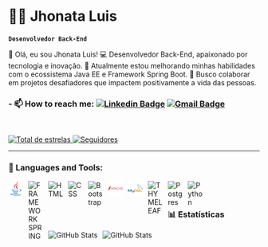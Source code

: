 

# 👨‍💻 Jhonata Luis

**`Desenvolvedor Back-End`**

👋 Olá, eu sou Jhonata Luis!
💻 Desenvolvedor Back-End, apaixonado por tecnologia e inovação.
🌱 Atualmente estou melhorando minhas habilidades com o ecossistema Java EE e Framework Spring Boot.
🚀 Busco colaborar em projetos desafiadores que impactem positivamente a vida das pessoas.

### - 📫 How to reach me:  [![Linkedin Badge](https://img.shields.io/badge/-LinkedIn-blue?style=flat-square&logo=Linkedin&logoColor=white&link=https://www.linkedin.com/in/jhonataluisdesenvolvedorjava/)](https://www.linkedin.com/in/jhonataluisdesenvolvedorjava/) [![Gmail Badge](https://img.shields.io/badge/-Gmail-c14438?style=flat&logo=Gmail&logoColor=white&link=mailto:jhonatafontesluis23@gmail.com)](mailto:jhonatafontesluis23@gmail.com)

<br />


<p align="left">
    <a href="https://github.com/JhonataLuis?tab=repositories&sort=stargazers">
        <img 
            alt="Total de estrelas" 
            title="Total de estrelas GitHub" 
            src="https://custom-icon-badges.demolab.com/github/stars/JhonataLuis?color=55960c&style=for-the-badge&labelColor=488207&logo=star&label=estrelas"
        />
    </a>
    <a href="https://github.com/JhonataLuis?tab=followers">
        <img 
            alt="Seguidores" 
            title="Me siga no GitHub" 
            src="https://custom-icon-badges.demolab.com/github/followers/JhonataLuis?color=236ad3&labelColor=1155ba&style=for-the-badge&logo=github&label=Seguidores&logoColor=white"
        />
    </a>
</p>

---

### 🤖 Languages and Tools:

<img 
align="left" 
alt="Java" 
title="Java"
width="30px" 
style="padding-right: 10px;"
src="https://raw.githubusercontent.com/devicons/devicon/master/icons/java/java-original.svg">

<img 
    align="left" 
    alt="FRAMEWORK SPRING" 
    title="FRAMEWORK SPRING"
    width="30px" 
    style="padding-right: 10px;" 
    src="https://cdn.jsdelivr.net/gh/devicons/devicon@latest/icons/spring/spring-original.svg" 
/>

<img 
    align="left" 
    alt="HTML"
    title="HTML" 
    width="30px" 
    style="padding-right: 10px;" 
    src="https://cdn.jsdelivr.net/gh/devicons/devicon@latest/icons/html5/html5-original.svg" 
/>
<img 
    align="left" 
    alt="CSS" 
    title="CSS"
    width="30px" 
    style="padding-right: 10px;" 
    src="https://cdn.jsdelivr.net/gh/devicons/devicon@latest/icons/css3/css3-original.svg" 
/>
<img 
    align="left" 
    alt="Bootstrap"
    title="Bootstrap" 
    width="30px" 
    style="padding-right: 10px;" 
    src="https://cdn.jsdelivr.net/gh/devicons/devicon@latest/icons/bootstrap/bootstrap-original.svg" 
/>

<img 
align="left" 
alt="Apache" 
title="Apache"
width="30px" 
style="padding-right: 10px;"
src="https://raw.githubusercontent.com/devicons/devicon/master/icons/apache/apache-original-wordmark.svg"/>

<img 
align="left" 
alt="MySql" 
title="MySql"
width="30px" 
style="padding-right: 10px;"
src="https://raw.githubusercontent.com/devicons/devicon/master/icons/mysql/mysql-original-wordmark.svg"/>

<img 
    align="left" 
    alt="THYMELEAF" 
    title="THYMELEAF"
    width="30px" 
    style="padding-right: 10px;" 
    src="https://cdn.jsdelivr.net/gh/devicons/devicon@latest/icons/thymeleaf/thymeleaf-original.svg" 
/>

<img 
align="left" 
alt="Postgres" 
title="Postgres"
width="30px"
style="padding-right: 10px;" 
src="https://user-images.githubusercontent.com/24623425/36042969-f87531d4-0d8a-11e8-9dee-e87ab8c6a9e3.png"/>

<img 
    align="left" 
    alt="Python" 
    title="Python"
    width="30px" 
    style="padding-right: 10px;" 
    src="https://cdn.jsdelivr.net/gh/devicons/devicon@latest/icons/python/python-original.svg" 
/>


<br/>
<br/>

### 📊 Estatísticas

<p>
  <img 
    align="left" 
    alt="GitHub Stats" 
    height="200" 
    style="padding-right: 10px;" 
    src="https://github-readme-stats.vercel.app/api?username=JhonataLuis&show_icons=true&theme=tokyonight&include_all_commits=true&locale=pt-br" 
  />

<img 
      align="left" 
      alt="GitHub Stats" 
      height="200" 
      src="https://github-readme-stats.vercel.app/api/top-langs/?username=JhonataLuis&theme=tokyonight&layout=compact&custom_title=Tecnologias&langs_count=9" 
  />

</p>


  
<!---
JhonataLuis/JhonataLuis is a ✨ special ✨ repository because its `README.md` (this file) appears on your GitHub profile.
You can click the Preview link to take a look at your changes.
--->
